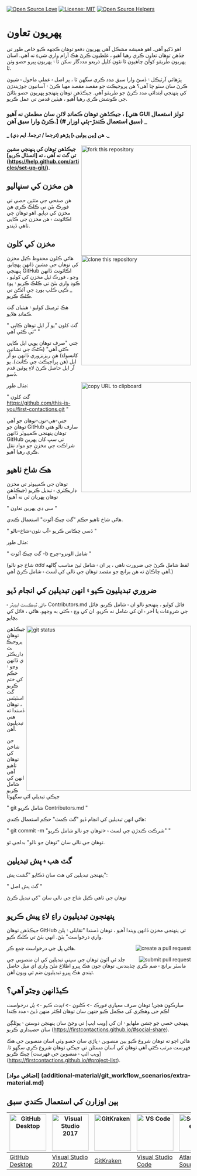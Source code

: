 [![Open Source Love](https://firstcontributions.github.io/open-source-badges/badges/open-source-v1/open-source.svg)](https://github.com/firstcontributions/open-source-badges)
[![License: MIT](https://img.shields.io/badge/License-MIT-green.svg)](https://opensource.org/licenses/MIT)
[![Open Source Helpers](https://www.codetriage.com/roshanjossey/first-contributions/badges/users.svg)](https://www.codetriage.com/roshanjossey/first-contributions)

# پهريون تعاون

اهو ڏکيو آهي. اهو هميشه مشڪل آهي پهريون دفعو توهان ڪجهه ڪيو خاص طور تي جڏهن توهان تعاون ڪري رهيا آهيو ، غلطيون ڪرڻ هڪ آرام واري شيءِ نه آهي. اسان پهريون طريقو کولڻ چاهيون ٿا نئون کليل ذريعو مددگار سکن ٿا ۽ پهريون ڀيرو حصو وٺن ٿا.

پڙهائي آرٽيڪل ۽ ڏسڻ وارا سبق مدد ڪري سگھن ٿا ، پر اصل ۾ عملي ماحول ۾ شيون ڪرڻ سان سٺو ڇا آهي؟ ھن پروجيڪٽ جو مقصد مقصد مهيا ڪرڻ ۽ آسانيون جوڙيندڙن کي پنھنجي ابتدائي مدد ڪرڻ جو طريقو آھي. جيڪڏھن توھان پنھنجو پھريون حصو بڻائڻ جي ڪوشش ڪري رھيا آھيو ، ھيٺين قدمن تي عمل ڪريو.

### جيڪڏهن توهان ڪمانڊ لائن سان مطمئن نه آهيو ، [هتي GUI ٽولز استعمال ڪرڻ وارا سبق آهن.] (# سبق استعمال ڪندڙ-ٻئي اوزار) _


#### _ ھن [ٻين ٻولين ۾] پڙھو (ترجما / ترجما. ايم ڊي) ._

<img align="right" width="300" src="https://firstcontributions.github.io/assets/Readme/fork.png" alt="fork this repository" />

#### جيڪڏهن توهان کي پنهنجي مشين تي گٽ نه آهي ، ته [انسٽال ڪريو] (https://help.github.com/articles/set-up-git/).

## هن مخزن کي سنڀاليو

هن صفحي جي مٿئين حصي تي فورڪ بٽن تي ڪلڪ ڪري هن مخزن کي دٻايو.
اهو توهان جي اڪائونٽ ۾ هن مخزن جي ڪاپي ٺاهي ڏيندو.

## مخزن کي کلون

<img align="right" width="300" src="https://firstcontributions.github.io/assets/Readme/clone.png" alt="clone this repository" />

هاڻي ڪلون محفوظ ڪيل مخزن کي توهان جي مشين ڏانهن پهچايو. پنھنجي GitHub اڪائونٽ ڏانھن وڃو ، فورڪ ٿيل مخزن کي کوليو ، ڪوڊ واري بٽڻ تي ڪلڪ ڪريو ۽ پوءِ _ ڪپي ڪلپ بورڊ جي آئڪن تي ڪلڪ ڪريو.

هڪ ٽرمينل کوليو ۽ هيٺيان گٽ ڪمانڊ هلايو.

"
گٽ کلون ”يو آر ايل توهان ڪاپي ئي ڪئي آهي“
"

جتي "صرف توهان يوپي ايل ڪاپي ڪئي آهي" (ڪڻڪ جي نشانين کانسواءِ) هن ريزنزوري ڏانهن يو آر ايل (هن پراجيڪٽ جي ڪانٽ). يو آر ايل حاصل ڪرڻ لاءِ پوئين قدم ڏسو.

<img align="right" width="300" src="https://firstcontributions.github.io/assets/Readme/copy-to-clipboard.png" alt="copy URL to clipboard" />

مثال طور:

"
گٽ کلون https://github.com/this-is-you/first-contactions.git
"

جتي-هي-تون-توهان جو آهي توهان جو GitHub صارف نالو هتي توهان پنهنجي ڪمپيوٽر ڏانهن GitHub تي سڀ کان پهرين شراڪت جي مخزن جو مواد نقل ڪري رهيا آهيو.

## هڪ شاخ ٺاهيو

توهان جي ڪمپيوٽر تي مخزن ڊاريڪٽري ۾ تبديل ڪريو (جيڪڏهن توهان پهريان ئي نه آهيو)

"
سي ڊي پهرين تعاون
"

ھاڻي شاخ ٺاھيو حڪم "گٽ چيڪ آئوٽ" استعمال ڪندي.

"
ڏسي چڪاس ڪريو -آب نئون-شاخ-نالو
"

مثال طور:

"
گٽ چيڪ آئوٽ -b شامل الونزو-چرچ
"

(شاخ جو نالو _add_ لفظ شامل ڪرڻ جي ضرورت ناهي ، پر ان ۾ شامل ٿيڻ مناسب ڳالهه آهي ڇاڪاڻ ته هن برانچ جو مقصد توهان جي نالي کي لسٽ ۾ شامل ڪرڻ آهي.)

## ضروري تبديليون ڪيو ۽ انهن تبديلين کي انجام ڏيو

ھاڻي ٽيڪسٽ ايڊيٽر ۾ Contributors.md فائل کوليو ، پنھنجو نالو ان ۾ شامل ڪريو. فائل جي شروعات يا آخر ۾ ان کي شامل نه ڪريو. ان کي وچ ۾ ڪٿي به وجھو. ھاڻي ، فائل کي بچايو.

<img align="right" width="450" src="assets/git-status.png" alt="git status" />

جيڪڏهن توهان پروجيڪٽ ڊاريڪٽري ڏانهن وڃو ۽ حڪم کي ختم ڪريو گٽ اسٽيٽس ، توهان ڏسندا ته هتي تبديليون آهن.

جن شاخن کي توھان ٺاھيو آھي انھن کي شامل ڪريو جيڪي تبديلي آڻي سگھوٿا

"
git شامل ڪريو Contributors.md
"

ھاڻي انھن تبديلين کي انجام ڏيو "گٽ ڪمٽ" حڪم استعمال ڪندي:

"
git commit -m "شرڪت ڪندڙن جي لسٽ ۾ <توھان جو نالو شامل ڪريو"
"

توهان جي نالي سان "توهان جو نالو" بدلجي ٿو.

## گٽ هب ۾ پش تبديلين

پنھنجن تبديلين کي ھٿ سان ڌڪايو "گشت پش":

"
گٽ پش اصل <add-your-branch-name>
"

توهان جي ٺاهي ڪيل شاخ جي نالي سان <add-your-branch-name> "کي تبديل ڪرڻ

## پنھنجون تبديليون راءِ لاءِ پيش ڪريو

جيڪڏهن توهان GitHub تي پنهنجي مخزن ڏانهن ويندا آهيو ، توهان ڏسندا "تقابلي ۽ پلڻ واري درخواست" بٽڻ. انهي بٽڻ تي ڪلڪ ڪيو.

<img style="float: right;" src="assets/compare-and-pull.png" alt="create a pull request" />

هاڻي پل جي درخواست جمع ڪر.

<img style="float: right;" src="assets/submit-pull-request.png" alt="submit pull request" />

جلد ئي آئون توهان جي سڀني تبديلين کي ان منصوبي جي ماسٽر برانچ ۾ ضم ڪري ڇڏيندس. توهان جون هڪ ڀيرو اطلاع ملڻ واري اي ميل حاصل ٿيندي هڪ ڀيرو تبديليون ضم ٿي ويون آهن.

## ڪيڏانهن وڃڻو آهي؟

مبارڪون هجن! توهان صرف معياري _فورڪ -> ڪلون -> ايڊٽ ڪيو -> پل درخواست_ ڪم جي وهڪري کي مڪمل ڪيو جنهن سان توهان اڪثر منهن ڏيڻ ۾ مدد ڪندا!

پنهنجي حصي جو جشن ملهايو ۽ ان کي [ويب ايپ] تي وڃڻ سان پنهنجن دوستن ۽ پوئلڳن سان حصيداري ڪريو (https://firstcontactions.github.io/#social-share).


هاڻي اچو ته توهان شروع ڪيو ٻين منصوبن ۾ ڀاڙي سان حصو وٺي اسان منصوبن جي هڪ فهرست مرتب ڪئي آهي توهان کي آسان مسئلن تي جيڪي توهان شروع ڪري سگهو ٿا. [ويب ائپ ۾ منصوبن جي فهرست] چيڪ ڪريو (https://firstcontactions.github.io/#project-list).

### [اضافي مواد] (additional-material/git_workflow_scenarios/extra-material.md)

## ٻين اوزارن کي استعمال ڪندي سبق

| <a href="../gui-tool-tutorials/github-desktop-tutorial.md"><img alt="GitHub Desktop" src="https://desktop.github.com/images/desktop-icon.svg" width="100"></a> | <a href="../gui-tool-tutorials/github-windows-vs2017-tutorial.md"><img alt="Visual Studio 2017" src="https://upload.wikimedia.org/wikipedia/commons/c/cd/Visual_Studio_2017_Logo.svg" width="100"></a> | <a href="../gui-tool-tutorials/gitkraken-tutorial.md"><img alt="GitKraken" src="https://firstcontributions.github.io/assets/gui-tool-tutorials/gitkraken-tutorial/gk-icon.png" width="100"></a> | <a href="../gui-tool-tutorials/github-windows-vs-code-tutorial.md"><img alt="VS Code" src="https://upload.wikimedia.org/wikipedia/commons/1/1c/Visual_Studio_Code_1.35_icon.png" width=100></a> | <a href="../gui-tool-tutorials/sourcetree-macos-tutorial.md"><img alt="Sourcetree App" src="https://wac-cdn.atlassian.com/dam/jcr:81b15cde-be2e-4f4a-8af7-9436f4a1b431/Sourcetree-icon-blue.svg" width=100></a> | <a href="../gui-tool-tutorials/github-windows-intellij-tutorial.md"><img alt="IntelliJ IDEA" src="https://upload.wikimedia.org/wikipedia/commons/thumb/9/9c/IntelliJ_IDEA_Icon.svg/512px-IntelliJ_IDEA_Icon.svg.png" width=100></a> |
| --- | --- | --- | --- | --- | --- |
| [GitHub Desktop](../gui-tool-tutorials/github-desktop-tutorial.md) | [Visual Studio 2017](../gui-tool-tutorials/github-windows-vs2017-tutorial.md) | [GitKraken](../gui-tool-tutorials/gitkraken-tutorial.md) | [Visual Studio Code](../gui-tool-tutorials/github-windows-vs-code-tutorial.md) | [Atlassian Sourcetree](../gui-tool-tutorials/sourcetree-macos-tutorial.md) | [IntelliJ IDEA](../gui-tool-tutorials/github-windows-intellij-tutorial.md) |
